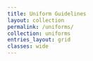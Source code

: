 ```yaml
---
title: Uniform Guidelines
layout: collection
permalink: /uniforms/
collection: uniforms
entries_layout: grid
classes: wide
---
```

